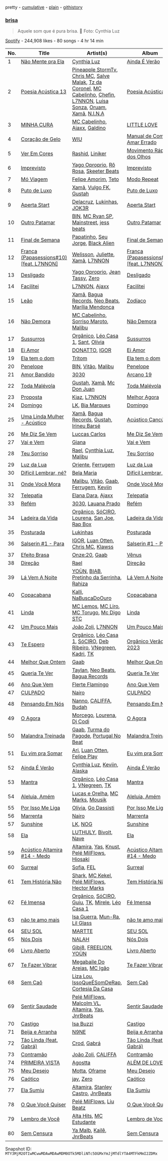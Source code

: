 pretty - [cumulative](/playlists/cumulative/37i9dQZF1DX2vsux22VuNL.md) - [plain](/playlists/plain/37i9dQZF1DX2vsux22VuNL) - [githistory](https://github.githistory.xyz/mackorone/spotify-playlist-archive/blob/main/playlists/plain/37i9dQZF1DX2vsux22VuNL)

### [brisa](https://open.spotify.com/playlist/37i9dQZF1DX2vsux22VuNL)

> Aquele som que é pura brisa\. 🍃 Foto: Cynthia Luz

[Spotify](https://open.spotify.com/user/spotify) - 244,908 likes - 80 songs - 4 hr 14 min

| No. | Title | Artist(s) | Album | Length |
|---|---|---|---|---|
| 1 | [Não Mente pra Ela](https://open.spotify.com/track/0HQV32PeVc2tSDb5tEa5Pe) | [Cynthia Luz](https://open.spotify.com/artist/0QHGCPmM4UgeNvrNPntSlu) | [Ainda É Verão](https://open.spotify.com/album/6dqhvYU1aPHIXf0lHCOnVC) | 2:55 |
| 2 | [Poesia Acústica 13](https://open.spotify.com/track/7qoIhutxU269Zqo9PG5IOj) | [Pineapple StormTv](https://open.spotify.com/artist/09U6hmCerKcIJrixubiBjm), [Chris MC](https://open.spotify.com/artist/0obu7Om4zu9ahul5DI4JtY), [Salve Malak](https://open.spotify.com/artist/7zxFc10N9BP2lg73b8cwZ0), [Tz da Coronel](https://open.spotify.com/artist/3lIU3RoZiHen1QXAQ3KQ9e), [MC Cabelinho](https://open.spotify.com/artist/1WQBwwssN6r8DSjUlkyUGW), [Chefin](https://open.spotify.com/artist/68PYmgkbRP1qZnEWOry7sB), [L7NNON](https://open.spotify.com/artist/0JjPiLQNgAFaEkwoy56B1C), [Luísa Sonza](https://open.spotify.com/artist/4PzYKhC14sTJNEr0dzoo0d), [Oruam](https://open.spotify.com/artist/4yGgbQJMq9orWypwqtdzYT), [Xamã](https://open.spotify.com/artist/5YwzDz4RJfTiMHS4tdR5Lf), [N.I.N.A](https://open.spotify.com/artist/32NfHH4nSmu97Z4RQjPyET) | [Poesia Acústica 13](https://open.spotify.com/album/1tJQLPkG5qc9BXqklDInry) | 10:28 |
| 3 | [MINHA CURA](https://open.spotify.com/track/3YQvZNmRc2y1hgdvustkce) | [MC Cabelinho](https://open.spotify.com/artist/1WQBwwssN6r8DSjUlkyUGW), [Ajaxx](https://open.spotify.com/artist/0y7B2G0jNMGWyQJsOoRMUt), [Galdino](https://open.spotify.com/artist/0WvTL8PecsD3VxRGuHdSxj) | [LITTLE LOVE](https://open.spotify.com/album/0YSpRv5TQFxz2im8ijEglV) | 2:34 |
| 4 | [Coração de Gelo](https://open.spotify.com/track/7nFvKgVumc9FcU97zGjjei) | [WIU](https://open.spotify.com/artist/3MrDVzg7ZXaYMyQmbDInr7) | [Manual de Como Amar Errado](https://open.spotify.com/album/7wUbINCiBbmMPH50g1bg3I) | 2:48 |
| 5 | [Ver Em Cores](https://open.spotify.com/track/2U0m94Ibhvj7UYhBfIwViP) | [Rashid](https://open.spotify.com/artist/5WgRuO0mhM36NFoapzpWBH), [Liniker](https://open.spotify.com/artist/2O6q06oNcmOIPg1qidSU3C) | [Movimento Rápido dos Olhos](https://open.spotify.com/album/2hSAKgdarFeqTLBITFiyog) | 4:03 |
| 6 | [Imprevisto](https://open.spotify.com/track/0oZrvoCYEbKGCsU7cQqNnw) | [Yago Oproprio](https://open.spotify.com/artist/7HoPy2YmahCCaYaFSFq497), [Rô Rosa](https://open.spotify.com/artist/5Et1UarIEfiHvErAJSer9B), [Skeeter Beats](https://open.spotify.com/artist/42xf1iqSOZluDWJ8RW2B9H) | [Imprevisto](https://open.spotify.com/album/4KbiGCm9vDI0dLXwGGXktY) | 2:19 |
| 7 | [Mó Viagem](https://open.spotify.com/track/3DNhR7P04alm9S4JA6Llvg) | [Felipe Amorim](https://open.spotify.com/artist/3CIIaeZuFYrAD6PRVyuO4U), [Teto](https://open.spotify.com/artist/68YeXpLt3jB7JHQS5ZjMGo) | [Modo Repeat](https://open.spotify.com/album/0nnTIilwUj6zqezx6dRzQ1) | 3:17 |
| 8 | [Puto de Luxo](https://open.spotify.com/track/07ju745iEQFzrMsX7UUzVc) | [Xamã](https://open.spotify.com/artist/5YwzDz4RJfTiMHS4tdR5Lf), [Vulgo FK](https://open.spotify.com/artist/27azwwkxutWL1BWMkgNIh0), [Gustah](https://open.spotify.com/artist/0nzfP49X2nrzmmkwZf180L) | [Puto de Luxo](https://open.spotify.com/album/6znvdqy8BOk5pPExvi18f5) | 2:24 |
| 9 | [Aperta Start](https://open.spotify.com/track/6ByLwg9h4FEHbk1TdDAIdM) | [Delacruz](https://open.spotify.com/artist/1MzXJ8AaHdidMAnjgcahS4), [Lukinhas](https://open.spotify.com/artist/0vsOB7tW4ItHtdZBzKQZxp), [JOK3R](https://open.spotify.com/artist/2YvHMMn0rYDvE3rs6dqzhq) | [Aperta Start](https://open.spotify.com/album/70KB2kysyDwhfToulSQ5gs) | 2:57 |
| 10 | [Outro Patamar](https://open.spotify.com/track/76klxh7fnauuROKC2kDuHG) | [BIN](https://open.spotify.com/artist/1WXbiUMl1AT9Inb619xPUg), [MC Ryan SP](https://open.spotify.com/artist/75i9GaW2MJUgt4BkdUnuUY), [Mainstreet](https://open.spotify.com/artist/25XJqeReVV38w0tR04GGBd), [jess beats](https://open.spotify.com/artist/7uskxjQtkzfiqHCNIIv3gD) | [Outro Patamar](https://open.spotify.com/album/2gt5vOzXJxJIa6MCXss0Wj) | 3:44 |
| 11 | [Final de Semana](https://open.spotify.com/track/41sjmSYBlafAQrfcxt5387) | [Papatinho](https://open.spotify.com/artist/0iZz25uH5PLaShpqq84uYv), [Seu Jorge](https://open.spotify.com/artist/0i1s9WcIu0PrUvHzALgofo), [Black Alien](https://open.spotify.com/artist/6aCbXH85qN6xo54C7atSMx) | [Final de Semana](https://open.spotify.com/album/7oGa4f5RYS54efYTLmrCHu) | 3:21 |
| 12 | [França \(Papasessions\#10\) \[feat\. L7NNON\]](https://open.spotify.com/track/3CVXpU3Vh3wIcyeNvR3xVq) | [Welisson](https://open.spotify.com/artist/0a7FE3vf12P5MRkp6eYwBQ), [Juliette](https://open.spotify.com/artist/5coW9ioCpvEYGx4v1nvWec), [Xamã](https://open.spotify.com/artist/5YwzDz4RJfTiMHS4tdR5Lf), [L7NNON](https://open.spotify.com/artist/0JjPiLQNgAFaEkwoy56B1C) | [França \(Papasessions\#10\) \[feat\. L7NNON\]](https://open.spotify.com/album/4KoMHdExjgAnPiEk9bthn0) | 4:54 |
| 13 | [Desligado](https://open.spotify.com/track/2919vhmu3wuoNnUgcZBL6w) | [Yago Oproprio](https://open.spotify.com/artist/7HoPy2YmahCCaYaFSFq497), [Jean Tassy](https://open.spotify.com/artist/6XQrv3AiNUS61JFK1VITTU), [Zero](https://open.spotify.com/artist/1t58HpJzdyzWvRl2mo0ZIR) | [Desligado](https://open.spotify.com/album/0ZMqBtsnyJiSPmFVRC2pSC) | 2:02 |
| 14 | [Facilitei](https://open.spotify.com/track/6pIsaJ0bFpoajxz45FvopF) | [L7NNON](https://open.spotify.com/artist/0JjPiLQNgAFaEkwoy56B1C), [Ajaxx](https://open.spotify.com/artist/0y7B2G0jNMGWyQJsOoRMUt) | [Facilitei](https://open.spotify.com/album/0b7ZE4V0Mxam2npJu2nYJC) | 3:32 |
| 15 | [Leão](https://open.spotify.com/track/2J1ypgIAzXp75ekOrTtYkC) | [Xamã](https://open.spotify.com/artist/5YwzDz4RJfTiMHS4tdR5Lf), [Bagua Records](https://open.spotify.com/artist/2450WxbFxHjnttFAv31zGk), [Neo Beats](https://open.spotify.com/artist/6PERJZF7wohA034PAxDK0b), [Marília Mendonça](https://open.spotify.com/artist/1yR65psqiazQpeM79CcGh8) | [Zodíaco](https://open.spotify.com/album/0drpSoLid5OVerEWbDyrMR) | 3:15 |
| 16 | [Não Demora](https://open.spotify.com/track/6XMpS8HjngLCLBApgSWiwS) | [MC Cabelinho](https://open.spotify.com/artist/1WQBwwssN6r8DSjUlkyUGW), [Sorriso Maroto](https://open.spotify.com/artist/1fUSLFr4WUBx7joEcGwpvG), [Malibu](https://open.spotify.com/artist/0PMk31f9Log4ixwUUY40p6) | [Não Demora](https://open.spotify.com/album/6X5oNfMpYC3JEcFprGt0yH) | 3:02 |
| 17 | [Sussurros](https://open.spotify.com/track/3h5WrbxaFRRRtLKvmlfvau) | [Orgânico](https://open.spotify.com/artist/5UOOgRWguRmVZo1voJuQpf), [Léo Casa 1](https://open.spotify.com/artist/5CLH6SMhWas8Ed7W9YZjJD), [Sant](https://open.spotify.com/artist/7IlBcKrGUBJ0NKdnbDde89), [Olívia](https://open.spotify.com/artist/2ujvd2c3fhWYQAzC9mT8UQ) | [Sussurros](https://open.spotify.com/album/0QKrzgGefbKTTGNiyXMsy2) | 3:11 |
| 18 | [Ei Amor](https://open.spotify.com/track/4rYXjKPAqlSR1pieRKXeQ9) | [DONATTO](https://open.spotify.com/artist/60Weneae5YHv3X6F3pyZkQ), [IGOR](https://open.spotify.com/artist/4zCVTLvRnKYmkVyCxfV2ny) | [Ei Amor](https://open.spotify.com/album/5gGGqa1ErhhqgU5s6wkEkQ) | 2:21 |
| 19 | [Ela tem o dom](https://open.spotify.com/track/1IxCZvkbIpCH7dUQyMQk7D) | [Tritom](https://open.spotify.com/artist/7A5lTNequ9HtuW8TQH1KMg) | [Ela tem o dom](https://open.spotify.com/album/1DBboPgk2gX2Iz2Sc76VT7) | 2:22 |
| 20 | [Penelope](https://open.spotify.com/track/66qOxO7krWQpQWZPi1IzQo) | [BIN](https://open.spotify.com/artist/1WXbiUMl1AT9Inb619xPUg), [Vitão](https://open.spotify.com/artist/06lnOkY99sXVW44Y0M4BDP), [Malibu](https://open.spotify.com/artist/0PMk31f9Log4ixwUUY40p6) | [Penelope](https://open.spotify.com/album/71htdEQmQqPoSQwdTR0auD) | 2:51 |
| 21 | [Amor Bandido](https://open.spotify.com/track/1bVchYHleptMkk0pTDsMGa) | [3030](https://open.spotify.com/artist/3OHpci0ruhvaMv9F795LR5) | [Arcano 19](https://open.spotify.com/album/3u9RfLqgwUuVZ2p1t4xBAP) | 4:04 |
| 22 | [Toda Malévola](https://open.spotify.com/track/1Sog3ja6kO7LkugqHZdrEK) | [Gustah](https://open.spotify.com/artist/0nzfP49X2nrzmmkwZf180L), [Xamã](https://open.spotify.com/artist/5YwzDz4RJfTiMHS4tdR5Lf), [Mc Don Juan](https://open.spotify.com/artist/7Lmrb6KcIzfkmgbtokjsAL) | [Toda Malévola](https://open.spotify.com/album/4eOTa398Hc7UBahLKwfJxD) | 3:16 |
| 23 | [Proposta](https://open.spotify.com/track/1TLFwJfrTZgoX4bYWidddd) | [Kiaz](https://open.spotify.com/artist/6Ae0wz09vBFYZXJ2bJAKUl), [L7NNON](https://open.spotify.com/artist/0JjPiLQNgAFaEkwoy56B1C) | [Melhor Agora](https://open.spotify.com/album/71GFZXdtEJiLy3KH4GfLOi) | 3:46 |
| 24 | [Domingo](https://open.spotify.com/track/5ggmytpfhR9fzn7eKWH2MK) | [LK](https://open.spotify.com/artist/1NwOxFPX8X4zAp6gF4K8DD), [Bia Marques](https://open.spotify.com/artist/0fUdNywWe3Nfb8eClIue8R) | [Domingo](https://open.spotify.com/album/6MByXphwkArV9VJG0rWmli) | 2:38 |
| 25 | [Uma Linda Mulher \- Acústico](https://open.spotify.com/track/3tiNQKkPzqjLchoM3w0OxI) | [Xamã](https://open.spotify.com/artist/5YwzDz4RJfTiMHS4tdR5Lf), [Bagua Records](https://open.spotify.com/artist/2450WxbFxHjnttFAv31zGk), [Gustah](https://open.spotify.com/artist/0nzfP49X2nrzmmkwZf180L), [Irineu Barsé](https://open.spotify.com/artist/0Q21K4tXniCV81hKaCkmaf) | [Acústico Cancún](https://open.spotify.com/album/3l7i7Bku7mWVjTv0xyAmso) | 3:32 |
| 26 | [Me Diz Se Vem](https://open.spotify.com/track/34nTmKkxQhgqqxoqJAMz9l) | [Luccas Carlos](https://open.spotify.com/artist/5WFFFHVqeVk5tLuYh2KjQy) | [Me Diz Se Vem](https://open.spotify.com/album/2bpBWh3uOTFcjEb5EcPINx) | 2:57 |
| 27 | [Vai e Vem](https://open.spotify.com/track/6dhdxs7ELm5EvlhbV31hJh) | [Giana](https://open.spotify.com/artist/4qB4n69ENaMdCb37AYd6wk) | [Vai e Vem](https://open.spotify.com/album/3vuUwsHvXA6UfOWIIjpBZm) | 2:34 |
| 28 | [Teu Sorriso](https://open.spotify.com/track/73BfMRs1S03dkmzCIDJwIw) | [Rael](https://open.spotify.com/artist/0GWNKI3VPEcJsOIEhUjmxd), [Cynthia Luz](https://open.spotify.com/artist/0QHGCPmM4UgeNvrNPntSlu), [Malibu](https://open.spotify.com/artist/0PMk31f9Log4ixwUUY40p6) | [Teu Sorriso](https://open.spotify.com/album/0yEhVaO6xTfNdhY8ByYqZE) | 3:03 |
| 29 | [Luz da Lua](https://open.spotify.com/track/71i1attKK5wZKNPUYOHRB0) | [Oriente](https://open.spotify.com/artist/0IVBT8qQNwvHLzOJL6kGpE), [Ferrugem](https://open.spotify.com/artist/5ZfBThYiIIhL7jHMG8gDB2) | [Luz da Lua](https://open.spotify.com/album/3P2Zg9ZZ2njZgWziGm614U) | 3:23 |
| 30 | [Difícil Lembrar, né?](https://open.spotify.com/track/6mhwRdefbNqGiP2ZpMKY64) | [Bela Maria](https://open.spotify.com/artist/3PiRpeHMxOFToEs65CZQCv) | [Difícil Lembrar, né?](https://open.spotify.com/album/3cWgakSoHecbeSgiyB51kM) | 2:35 |
| 31 | [Onde Você Mora](https://open.spotify.com/track/7qpSEfTO2686bD0th4KEEM) | [Malibu](https://open.spotify.com/artist/0PMk31f9Log4ixwUUY40p6), [Vitão](https://open.spotify.com/artist/06lnOkY99sXVW44Y0M4BDP), [Gaab](https://open.spotify.com/artist/2iK1rsbYstkSVn57M4s8ut), [Ferrugem](https://open.spotify.com/artist/5ZfBThYiIIhL7jHMG8gDB2), [Keviin](https://open.spotify.com/artist/3IMEatbnQs6Sumu77hmtOr) | [Onde Você Mora](https://open.spotify.com/album/5zYpZmVSr81MqPSyyDEpHq) | 4:13 |
| 32 | [Telepatia](https://open.spotify.com/track/4mYq9GLiRglw3V6lztdV4e) | [Elana Dara](https://open.spotify.com/artist/4wh03gpwWgB5koOyZr8XxB), [Ajaxx](https://open.spotify.com/artist/0y7B2G0jNMGWyQJsOoRMUt) | [Telepatia](https://open.spotify.com/album/3VqbvFIVanUEBnSHnIVNHS) | 2:28 |
| 33 | [Refém](https://open.spotify.com/track/4lFSe0VQ2tMDJhyvjD8jmU) | [3030](https://open.spotify.com/artist/3OHpci0ruhvaMv9F795LR5), [Lauana Prado](https://open.spotify.com/artist/6TYimByryGphZCtwYopH0y) | [Refém](https://open.spotify.com/album/0VWA3ZIe612sqa7bVQVQQ0) | 3:00 |
| 34 | [Ladeira da Vida](https://open.spotify.com/track/6xKnsvZ0O06BvQcT2Prt2A) | [Orgânico](https://open.spotify.com/artist/5UOOgRWguRmVZo1voJuQpf), [SóCIRO](https://open.spotify.com/artist/3rS2eMg4fwgs0ViHxkxuUz), [Lourena](https://open.spotify.com/artist/3jLj1sAQaEpLpktyJmyGIh), [San Joe](https://open.spotify.com/artist/4CtW1JCmaMN6PhgBBQHxpX), [Rap Box](https://open.spotify.com/artist/5FEcNzwbLj2pvhgZFojYAp) | [Ladeira da Vida](https://open.spotify.com/album/2gjNuzeCoJy6YMU3udbhHw) | 4:51 |
| 35 | [Posturada](https://open.spotify.com/track/6JVqBbEdwOpKkKcJKWsbTd) | [Lukinhas](https://open.spotify.com/artist/0vsOB7tW4ItHtdZBzKQZxp) | [Posturada](https://open.spotify.com/album/2ElRjQqs9m9lZcISzaNVcG) | 2:56 |
| 36 | [Salserin \#1 \- Para](https://open.spotify.com/track/4803QEhCk7Oq6J6sJEY9GB) | [IGOR](https://open.spotify.com/artist/4zCVTLvRnKYmkVyCxfV2ny), [Luan Otten](https://open.spotify.com/artist/7tcFzUKSICkJWCZzWs4htq), [Chris MC](https://open.spotify.com/artist/0obu7Om4zu9ahul5DI4JtY), [Klawss](https://open.spotify.com/artist/3I9C9CNau9mKZYUZk5E5MA) | [Salserin \#1 \- Para](https://open.spotify.com/album/375MzJOkgq1Dp7PNW0MOF9) | 3:30 |
| 37 | [Efeito Brasa](https://open.spotify.com/track/0NMLNyUSHexdZXeVOBnry0) | [Onze:20](https://open.spotify.com/artist/3MDJ79txY73BUpAR7RnJEk), [Gaab](https://open.spotify.com/artist/2iK1rsbYstkSVn57M4s8ut) | [Vênus](https://open.spotify.com/album/0V0K2bL6y67Pil8VIY7sNE) | 3:17 |
| 38 | [Direção](https://open.spotify.com/track/45NQoSZq9wCX26LCXcG5Bf) | [Rael](https://open.spotify.com/artist/0GWNKI3VPEcJsOIEhUjmxd) | [Direção](https://open.spotify.com/album/0dbn2sheleIRVpaThz9Vdy) | 2:21 |
| 39 | [Lá Vem A Noite](https://open.spotify.com/track/1Yg5rkFc2XVM6h950xtmsN) | [YOÙN](https://open.spotify.com/artist/42nEiwAAE2ypWbygM9iyJi), [BIAB](https://open.spotify.com/artist/3bPBp07Uj7QylER7i6VOuF), [Pretinho da Serrinha](https://open.spotify.com/artist/4qDFGliScFrzPiFS9caqnw), [Rahiza](https://open.spotify.com/artist/6dBPKpFGzWHzvBriE4Dbwx) | [Lá Vem A Noite](https://open.spotify.com/album/7jC67OLg5vFyeHfQgbSAQd) | 3:48 |
| 40 | [Copacabana](https://open.spotify.com/track/2dDz08vDQyOJ7tX4oE0xnW) | [Kalli](https://open.spotify.com/artist/3BD2ifHl4tkgwVU5KIlR5I), [NaBuscaDoOuro](https://open.spotify.com/artist/5MsYZJftF2EukeaOmEpI9S) | [Copacabana](https://open.spotify.com/album/0tNl0J8LP33Y8BIBqfq7c5) | 2:49 |
| 41 | [Linda](https://open.spotify.com/track/3knUp342DsZsUmcY62m1vU) | [MC Lemos](https://open.spotify.com/artist/4c4seBofkiiONBxLBd4CUa), [MC Liro](https://open.spotify.com/artist/3i7YFHRKEJmsz4cVqeF2eG), [MC Torugo](https://open.spotify.com/artist/30qXkHd2Thmw1wqJvgRa7o), [Mc Digo STC](https://open.spotify.com/artist/3qyS5M2cuAZ6a2t43qlrpn) | [Linda](https://open.spotify.com/album/2xecTy7S2ZldxcMSDiYkb3) | 3:28 |
| 42 | [Um Pouco Mais](https://open.spotify.com/track/40tzeN89kbNNo5amOxErCb) | [João Zoli](https://open.spotify.com/artist/78qbkWvG9eXN65GYqaFEZ8), [L7NNON](https://open.spotify.com/artist/0JjPiLQNgAFaEkwoy56B1C) | [Um Pouco Mais](https://open.spotify.com/album/3lZRBH2jUZn00MMnJfjVga) | 3:02 |
| 43 | [Te Espero](https://open.spotify.com/track/6Sl0RHD51w2vnb0M5TX09k) | [Orgânico](https://open.spotify.com/artist/5UOOgRWguRmVZo1voJuQpf), [Léo Casa 1](https://open.spotify.com/artist/5CLH6SMhWas8Ed7W9YZjJD), [SóCIRO](https://open.spotify.com/artist/3rS2eMg4fwgs0ViHxkxuUz), [Deb Ribeiro](https://open.spotify.com/artist/06v3ak9dY0QtSzyR0XKb6N), [VNegreen](https://open.spotify.com/artist/6wqRhQBrvbrjle8kCuEDRG), [Kadri](https://open.spotify.com/artist/080IizDi2wwWfkw1zPdBZz), [TK](https://open.spotify.com/artist/3BZG7SUknCMhBAKY4Doe0j) | [Orgânico Verão 2023](https://open.spotify.com/album/0eGnjuEmnPCAepsfDSTkim) | 3:30 |
| 44 | [Melhor Que Ontem](https://open.spotify.com/track/0TpDDNhAvukWiJL9SjEe9O) | [Gaab](https://open.spotify.com/artist/2iK1rsbYstkSVn57M4s8ut) | [Melhor Que Ontem](https://open.spotify.com/album/6FMd26Sy35kd9boORkrOnT) | 3:00 |
| 45 | [Queria Te Ver](https://open.spotify.com/track/5FLHmx1hk4KpuiuXMz4KJo) | [Taylan](https://open.spotify.com/artist/3atKv6SXjq5GuOgSj6T7Qu), [Neo Beats](https://open.spotify.com/artist/6PERJZF7wohA034PAxDK0b), [Bagua Records](https://open.spotify.com/artist/2450WxbFxHjnttFAv31zGk) | [Queria Te Ver](https://open.spotify.com/album/7cCWhB0Bl8mVYC89BYyWJ8) | 3:09 |
| 46 | [Ano Que Vem](https://open.spotify.com/track/34QGsXNY4HNxta9zx6RuPs) | [Flerte Flamingo](https://open.spotify.com/artist/7zdaWFrCzl1h0jmDGt9Qih) | [Ano Que Vem](https://open.spotify.com/album/0BTvwv5VtjV2a42EJm8SIl) | 2:59 |
| 47 | [CULPADO](https://open.spotify.com/track/0rj4xjLTzUui03rlljrYfN) | [Nairo](https://open.spotify.com/artist/1D8czLMHw5DiZCQGd6xHXa) | [CULPADO](https://open.spotify.com/album/1iHh6gAh0swarbFrU3gvie) | 3:02 |
| 48 | [Pensando Em Nós](https://open.spotify.com/track/1AjW8I8Em6yW7RHtZPygIR) | [Nanno](https://open.spotify.com/artist/4UnPlU7ZiB5msWRpEDYsP3), [CALIFFA](https://open.spotify.com/artist/1PSbZri8ZpIcScw1WFMzjD), [Budah](https://open.spotify.com/artist/08zSkHjCY3ypH4gdBVHWgO) | [Pensando Em Nós](https://open.spotify.com/album/4rSPgWnwW140FHy2qR9RSd) | 3:12 |
| 49 | [O Agora](https://open.spotify.com/track/2h3rxJbIftSJCyIvae7rCU) | [Morcego](https://open.spotify.com/artist/5CEDufbycfPy95Z6lyZC81), [Lourena](https://open.spotify.com/artist/3jLj1sAQaEpLpktyJmyGIh), [Dj Codi](https://open.spotify.com/artist/4IIg5uCfev53fphH0r69Qv) | [O Agora](https://open.spotify.com/album/2WWfpmd4ixsB2plCwPRsmC) | 3:14 |
| 50 | [Malandra Treinada](https://open.spotify.com/track/2sPKxr3t0kXHcVvHCfgxoV) | [Gaab](https://open.spotify.com/artist/2iK1rsbYstkSVn57M4s8ut), [Turma do Pagode](https://open.spotify.com/artist/5JG9GISYjRLQUJMH2C6iJ5), [Portugal No Beat](https://open.spotify.com/artist/71LRKKvAjoc6LyNmob269Q) | [Malandra Treinada](https://open.spotify.com/album/6TTjOK1SNS9QyTFr0Ejngx) | 2:19 |
| 51 | [Eu vim pra Somar](https://open.spotify.com/track/5CZXwIoZKIji8dNP0yy5L0) | [Ari](https://open.spotify.com/artist/6EkinzGVGybboT2maC1VyE), [Luan Otten](https://open.spotify.com/artist/7tcFzUKSICkJWCZzWs4htq), [Felipe Play](https://open.spotify.com/artist/3thozP2mfHYnunQbT2seuZ) | [Eu vim pra Somar](https://open.spotify.com/album/6x2rSX6jgdCmqhLUi6pVku) | 3:43 |
| 52 | [Ainda É Verão](https://open.spotify.com/track/1JaH1KgP4oYWBdc2I6dYud) | [Cynthia Luz](https://open.spotify.com/artist/0QHGCPmM4UgeNvrNPntSlu), [Keviin](https://open.spotify.com/artist/3IMEatbnQs6Sumu77hmtOr), [Alaska](https://open.spotify.com/artist/1D8yVlgOfpn6lW5UfwOMj7) | [Ainda É Verão](https://open.spotify.com/album/4OXmBQKfqClzQD5fG9gxkD) | 3:04 |
| 53 | [Mantra](https://open.spotify.com/track/0ErdYERkkYToR3l7q1ebmL) | [Orgânico](https://open.spotify.com/artist/5UOOgRWguRmVZo1voJuQpf), [Léo Casa 1](https://open.spotify.com/artist/5CLH6SMhWas8Ed7W9YZjJD), [VNegreen](https://open.spotify.com/artist/6wqRhQBrvbrjle8kCuEDRG), [TK](https://open.spotify.com/artist/3BZG7SUknCMhBAKY4Doe0j) | [Mantra](https://open.spotify.com/album/0456OTINWd9Kw0tE0P9JpR) | 2:48 |
| 54 | [Aleluia, Amém](https://open.spotify.com/track/5K3wfWRRB9s5JAUc3JfT6k) | [Lucas e Orelha](https://open.spotify.com/artist/1hX5P2lkCP3LrzVRlJmQX8), [MC Marks](https://open.spotify.com/artist/04QHNiih9ZesPvals6II1h), [Mousik](https://open.spotify.com/artist/0QTxqtxb1Ynangd0fpm3PM) | [Aleluia, Amém](https://open.spotify.com/album/1o5wtmAJUGvBkQd7zFkhpv) | 3:26 |
| 55 | [Por Isso Me Liga](https://open.spotify.com/track/3uzwO1NH7TP6ftntaRGTYO) | [Olívia](https://open.spotify.com/artist/2ujvd2c3fhWYQAzC9mT8UQ), [Go Dassisti](https://open.spotify.com/artist/6dHnnLJitCxdFTt9QmSQ8G) | [Por Isso Me Liga](https://open.spotify.com/album/7E8sreIOIJeKUHj72Qmmsh) | 3:39 |
| 56 | [Marrenta](https://open.spotify.com/track/5zs7ACiAUds9sAkE7CTd20) | [Nairo](https://open.spotify.com/artist/1D8czLMHw5DiZCQGd6xHXa) | [Marrenta](https://open.spotify.com/album/3p2NXpcsYeBIJM0qg7eq7g) | 2:47 |
| 57 | [Sunshine](https://open.spotify.com/track/4u3oUk2kh8m5Mg08JUfDr1) | [LK](https://open.spotify.com/artist/1NwOxFPX8X4zAp6gF4K8DD), [NOG](https://open.spotify.com/artist/1QAoT8rjnSPy5pXpu3yiHS) | [Sunshine](https://open.spotify.com/album/28tbU5pXLvIbUqtNme8Wuh) | 2:54 |
| 58 | [Ela](https://open.spotify.com/track/1xFt2EA1GMkU4vJfac124M) | [LUTHULY](https://open.spotify.com/artist/60FCr24uBUSiwk75v0vfVS), [Bivolt](https://open.spotify.com/artist/0mQoWD18BxzhN8kr1cNwgQ), [Nave](https://open.spotify.com/artist/2Xpiwporhsl8LXdC96Xs8J) | [Ela](https://open.spotify.com/album/6hgMAiw5faQUZgStrv3EDg) | 2:40 |
| 59 | [Acústico Altamira \#14 \- Medo](https://open.spotify.com/track/4IfMGfaZCGFEfzFizozRco) | [Altamira](https://open.spotify.com/artist/12xPPAGu03vdZR3AmWNIxZ), [Yas](https://open.spotify.com/artist/3tFl0Vh4EoMvMutypugPYO), [Knust](https://open.spotify.com/artist/7Ceg1mJmu4lAzuhQU9hQFJ), [Pelé MilFlows](https://open.spotify.com/artist/4WbHbolEKZIhnkO2xv2Lm0), [Hiosaki](https://open.spotify.com/artist/7wYvRV1aFfU9UlGDxoZQFY) | [Acústico Altamira \#14 \- Medo](https://open.spotify.com/album/4KrCWuExqb7Xjxi8dQ7ukz) | 4:36 |
| 60 | [Surreal](https://open.spotify.com/track/4stix6rwbQjjMde6z5IJjK) | [Sofia](https://open.spotify.com/artist/5B4uV21S8qu6VkJ5diJsLC), [FEL](https://open.spotify.com/artist/5BFA1MzEXTBZTSLgB7cSRd) | [Surreal](https://open.spotify.com/album/6p55dtcIxQmIdfdVIqAkOQ) | 2:51 |
| 61 | [Tem História Não](https://open.spotify.com/track/0r69yZzvm9F96G1zve3lCv) | [Shark](https://open.spotify.com/artist/1MIG0PfunDzHfQkTMiWsbY), [MC Kekel](https://open.spotify.com/artist/2ZXnTEyYopSLCDiz5Z0XIf), [Pelé MilFlows](https://open.spotify.com/artist/4WbHbolEKZIhnkO2xv2Lm0), [Hector Marks](https://open.spotify.com/artist/1UEYni0YwBH0Yax3CDhCda) | [Tem História Não](https://open.spotify.com/album/110Oo0yN1VHnLh2vOEblr6) | 3:50 |
| 62 | [Fé Imensa](https://open.spotify.com/track/7Ay3bqPd31lSVCN73EJvJe) | [Orgânico](https://open.spotify.com/artist/5UOOgRWguRmVZo1voJuQpf), [SóCIRO](https://open.spotify.com/artist/3rS2eMg4fwgs0ViHxkxuUz), [Guiu](https://open.spotify.com/artist/4Ll7ZvCVTwveULVP2Ze0px), [TK](https://open.spotify.com/artist/3BZG7SUknCMhBAKY4Doe0j), [Mirele](https://open.spotify.com/artist/4rCur9U5VSSagYG950fNlp), [Léo Casa 1](https://open.spotify.com/artist/5CLH6SMhWas8Ed7W9YZjJD) | [Fé Imensa](https://open.spotify.com/album/7lTIW8fNmbd1ioWTjSfk05) | 4:48 |
| 63 | [não te amo mais](https://open.spotify.com/track/3kFI2dFHYvFsB3KSyzN5ko) | [Isa Guerra](https://open.spotify.com/artist/0UvOu1XQNgxNJKi0tMtghC), [Mun\-Ra](https://open.spotify.com/artist/0TCMOxaDMS40afITXwbE96), [Lil Glass](https://open.spotify.com/artist/3YE9TNf4ehxAyZtDvPPNkq) | [não te amo mais](https://open.spotify.com/album/6Z4Cn5yCW38Bd7u7SuQnjj) | 2:13 |
| 64 | [SEU SOL](https://open.spotify.com/track/1p5qK8NjUybbXdbXfpc0dJ) | [MARTTE](https://open.spotify.com/artist/2B0FJId7rVXaLQTAo4T35d) | [SEU SOL](https://open.spotify.com/album/1n3Ax7otBTeuGxd1ztbrhT) | 1:59 |
| 65 | [Nós Dois](https://open.spotify.com/track/3OSKdxDJ15q682cx1NF0ne) | [NALAH](https://open.spotify.com/artist/6ETEPWJAjX1ZwlvkcRX5t8) | [Nós Dois](https://open.spotify.com/album/7xKWFFnBKO9EM0GpWQ4JmY) | 2:27 |
| 66 | [Livro Aberto](https://open.spotify.com/track/6J70GASPHV0GK7wz0QyfUp) | [Gibi8](https://open.spotify.com/artist/0PzUD5dHBctrkQopnjcHMO), [FREELION](https://open.spotify.com/artist/1Tgb6BnlFB54h9697xbHEX), [YOÙN](https://open.spotify.com/artist/42nEiwAAE2ypWbygM9iyJi) | [Livro Aberto](https://open.spotify.com/album/06gS40nhrJYwq0HAUBoeNr) | 3:16 |
| 67 | [Te Fazer Vibrar](https://open.spotify.com/track/2ht1UBPNgDM0WMpgxKC7Zy) | [Megabaile Do Areias](https://open.spotify.com/artist/6EHs7rGH4jgLSNezIy9i3F), [MC Igão](https://open.spotify.com/artist/7mFKwJmv39xvJc8Gtr227g) | [Te Fazer Vibrar](https://open.spotify.com/album/21v5Ucht2tu6yF0WmnjcFu) | 3:07 |
| 68 | [Sem Caô](https://open.spotify.com/track/06fLo9eK0m0OCN6GDS1N8M) | [Liza Lou](https://open.spotify.com/artist/1cJ8ZMi37OSQUMRbqWGKu2), [IssoQueÉSomDeRap](https://open.spotify.com/artist/43DrL9cHm49HEwg85idE2c), [Cortesia Da Casa](https://open.spotify.com/artist/4DdazUhIad0cymOHGifQO6) | [Sem Caô](https://open.spotify.com/album/6eeSG3JJ6CIfWLzcjQ53yM) | 3:54 |
| 69 | [Sentir Saudade](https://open.spotify.com/track/4LuSl1ajXHPZB1gGWQ069n) | [Pelé MilFlows](https://open.spotify.com/artist/4WbHbolEKZIhnkO2xv2Lm0), [Malcolm VL](https://open.spotify.com/artist/6pJi8PaFlp6aNvOw3e0ONm), [Altamira](https://open.spotify.com/artist/12xPPAGu03vdZR3AmWNIxZ), [Yas](https://open.spotify.com/artist/3tFl0Vh4EoMvMutypugPYO), [JnrBeats](https://open.spotify.com/artist/6XDB7IrLqvgRgI0ZrQ9hqt) | [Sentir Saudade](https://open.spotify.com/album/3YVXCU8NEDI9GQtk2Eg6NO) | 3:26 |
| 70 | [Castigo](https://open.spotify.com/track/14PoamgaKsFiwSlZ0Z2vFl) | [Isa Buzzi](https://open.spotify.com/artist/1upZO7ZfMNrTqqrjx4blBP) | [Castigo](https://open.spotify.com/album/1LSGxSVeEFVwckvVJBjGb0) | 2:19 |
| 71 | [Beija e Arranha](https://open.spotify.com/track/1Oqz1CXHrofnUs4lL0fhLa) | [N9NE](https://open.spotify.com/artist/15alwx15s1tZ2Gl9zF6Abv) | [Beija e Arranha](https://open.spotify.com/album/2y8gYJ78u7TLa3iZaYxOV3) | 2:52 |
| 72 | [Tão Linda \(feat\. Gabrá\)](https://open.spotify.com/track/2OHDTihV2aN7BRVfec9eVO) | [Crod](https://open.spotify.com/artist/1VI8uzUXTMpjdIvM6Rsh0j), [Gabrá](https://open.spotify.com/artist/5wfYCqurlk6LzsqINa2Gy3) | [Tão Linda \(feat\. Gabrá\)](https://open.spotify.com/album/39Cb83gAN5BBKXKGYBxB3K) | 2:42 |
| 73 | [Contramão](https://open.spotify.com/track/14eggbtU5LaK77oKIduOyT) | [João Zoli](https://open.spotify.com/artist/78qbkWvG9eXN65GYqaFEZ8), [CALIFFA](https://open.spotify.com/artist/1PSbZri8ZpIcScw1WFMzjD) | [Contramão](https://open.spotify.com/album/5kYMFNNbCWdP6QnC0xxbNr) | 2:50 |
| 74 | [PRIMEIRA VISTA](https://open.spotify.com/track/46qcIwcdt2NSuiH8hHJVob) | [Agostta](https://open.spotify.com/artist/76DjxkWnHza9Q02cejvQhc) | [ALÉM DE LOVE](https://open.spotify.com/album/3SHJwSFzUcc7xiNt4eqsq3) | 2:20 |
| 75 | [Meu Desejo](https://open.spotify.com/track/4UqKWGj0prhKqRrLd4NsL2) | [Motta](https://open.spotify.com/artist/34IQpbynCd4V50MWXIpGHy), [Oframe](https://open.spotify.com/artist/1Ypveoe8x8UyHG9r8d5uDS) | [Meu Desejo](https://open.spotify.com/album/5GBRWMDuTTkVvBjvezwgAj) | 2:17 |
| 76 | [Caótico](https://open.spotify.com/track/4fxeVtur2DaXvvHOk5hUh0) | [jay](https://open.spotify.com/artist/2gqq586gzI7e78XfL1Px3m), [Zero](https://open.spotify.com/artist/1t58HpJzdyzWvRl2mo0ZIR) | [Caótico](https://open.spotify.com/album/34JUsBa5YJgfglrO4Sum50) | 1:55 |
| 77 | [Ela Sumiu](https://open.spotify.com/track/72MtmArnaOKPRWcS3H7WR7) | [Altamira](https://open.spotify.com/artist/12xPPAGu03vdZR3AmWNIxZ), [Stanley Castro](https://open.spotify.com/artist/7LLv5yYIB0JNOIiYBeOGah), [JnrBeats](https://open.spotify.com/artist/6XDB7IrLqvgRgI0ZrQ9hqt) | [Ela Sumiu](https://open.spotify.com/album/1foSpiDjZEpIeo8U2lwO22) | 3:04 |
| 78 | [O Que Você Quiser](https://open.spotify.com/track/1IewiHtYbNWvkjqpbkn8kN) | [Pelé MilFlows](https://open.spotify.com/artist/4WbHbolEKZIhnkO2xv2Lm0), [Liu Beatz](https://open.spotify.com/artist/106xNJkxSAfb0o8GIt6joQ) | [O Que Você Quiser](https://open.spotify.com/album/2l0DlAqbZU9gtnhV7kJ3fk) | 2:56 |
| 79 | [Lembro de Você](https://open.spotify.com/track/2EN7WVaJgRV2tOYzIZM3s7) | [Alta Hits](https://open.spotify.com/artist/5gSCmAPeZWVeVIfW2i2Pyv), [MC Estudante](https://open.spotify.com/artist/27EYCpBghCafQbmGDemUD6) | [Lembro de Você](https://open.spotify.com/album/35xIi09rhNWA4FQS8xY1ko) | 3:05 |
| 80 | [Sem Censura](https://open.spotify.com/track/5mTFwS5ks9xz7VrZDLKm1T) | [Ya Malb](https://open.spotify.com/artist/4TQQfni0Ql808AhLVD7Tdo), [Kailê](https://open.spotify.com/artist/2FEn5mw19sRyH19X1snQLu), [JnrBeats](https://open.spotify.com/artist/6XDB7IrLqvgRgI0ZrQ9hqt) | [Sem Censura](https://open.spotify.com/album/3mjKPexmiwy6USeOC4Z0zZ) | 2:16 |

Snapshot ID: `MTY3MjM2OTIwMCwwMDAwMDAwMDM0OTk5MDliNTc5OGMxYmJjMTdlYTA4MTFkMmI2ZDMx`
